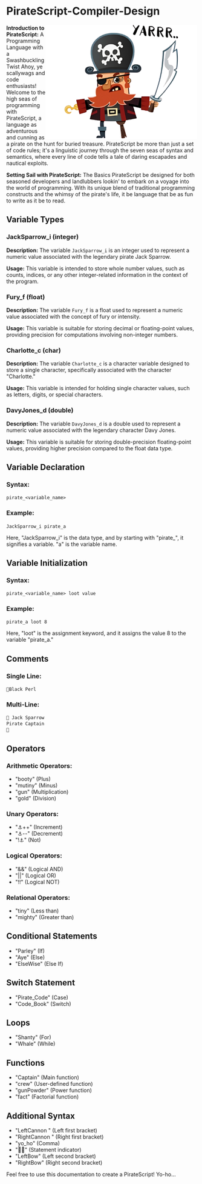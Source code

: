 
# PirateScript-Compiler-Design

<img align="right" alt="coding" width="400" src="https://github.com/Sk-Azraf-Sami/PirateScript-Compiler-Design/blob/main/PirateScriptLogo.png">

**Introduction to PirateScript:** A Programming Language with a Swashbuckling Twist
Ahoy, ye scallywags and code enthusiasts! Welcome to the high seas of programming with PirateScript, a language as adventurous and cunning as a pirate on the hunt for buried treasure. PirateScript be more than just a set of code rules; it's a linguistic journey through the seven seas of syntax and semantics, where every line of code tells a tale of daring escapades and nautical exploits.

**Setting Sail with PirateScript:** The Basics
PirateScript be designed for both seasoned developers and landlubbers lookin' to embark on a voyage into the world of programming. With its unique blend of traditional programming constructs and the whimsy of the pirate's life, it be language that be as fun to write as it be to read.


## Variable Types

### JackSparrow_i (integer)

**Description:**
The variable `JackSparrow_i` is an integer used to represent a numeric value associated with the legendary pirate Jack Sparrow.

**Usage:**
This variable is intended to store whole number values, such as counts, indices, or any other integer-related information in the context of the program.

### Fury_f (float)

**Description:**
The variable `Fury_f` is a float used to represent a numeric value associated with the concept of fury or intensity.

**Usage:**
This variable is suitable for storing decimal or floating-point values, providing precision for computations involving non-integer numbers.

### Charlotte_c (char)

**Description:**
The variable `Charlotte_c` is a character variable designed to store a single character, specifically associated with the character "Charlotte."

**Usage:**
This variable is intended for holding single character values, such as letters, digits, or special characters.

### DavyJones_d (double)

**Description:**
The variable `DavyJones_d` is a double used to represent a numeric value associated with the legendary character Davy Jones.

**Usage:**
This variable is suitable for storing double-precision floating-point values, providing higher precision compared to the float data type.

## Variable Declaration

### Syntax:

```piratescript
pirate_<variable_name>
```

### Example:

```piratescript
JackSparrow_i pirate_a
```

Here, "JackSparrow_i" is the data type, and by starting with "pirate_", it signifies a variable. "a" is the variable name.

## Variable Initialization

### Syntax:

```piratescript
pirate_<variable_name> loot value
```

### Example:

```piratescript
pirate_a loot 8
```

Here, "loot" is the assignment keyword, and it assigns the value 8 to the variable "pirate_a."

## Comments

### Single Line:

```piratescript
📍️Black Perl
```

### Multi-Line:

```piratescript
📌️ Jack Sparrow
Pirate Captain
📌️
```

## Operators

### Arithmetic Operators:

- "booty" (Plus)
- "mutiny" (Minus)
- "gun" (Multiplication)
- "gold" (Division)

### Unary Operators:

- "⚓️++" (Increment)
- "⚓️--" (Decrement)
- "!⚓️" (Not)

### Logical Operators:

- "&&" (Logical AND)
- "||" (Logical OR)
- "!!" (Logical NOT)

### Relational Operators:

- "tiny" (Less than)
- "mighty" (Greater than)

## Conditional Statements

- "Parley" (If)
- "Aye" (Else)
- "ElseWise" (Else If)

## Switch Statement

- "Pirate_Code" (Case)
- "Code_Book"   (Switch)

## Loops

- "Shanty" (For)
- "Whale" (While)

## Functions

- "Captain" (Main function)
- "crew" (User-defined function)
- "gunPowder" (Power function)
- "fact" (Factorial function)

## Additional Syntax

- "LeftCannon " (Left first bracket)
- "RightCannon " (Right first bracket)
- "yo_ho" (Comma)
- "🏴‍☠️️" (Statement indicator)
- "LeftBow" (Left second bracket)
- "RightBow" (Right second bracket)


Feel free to use this documentation to create a PirateScript! Yo-ho...




